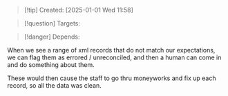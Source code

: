 
>[!tip] Created: [2025-01-01 Wed 11:58]

>[!question] Targets: 

>[!danger] Depends: 

When we see a range of xml records that do not match our expectations, we can flag them as errored / unreconciled, and then a human can come in and do something about them.

These would then cause the staff to go thru moneyworks and fix up each record, so all the data was clean.